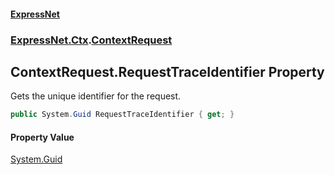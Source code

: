 #### [ExpressNet](ExpressNet.md 'ExpressNet')
### [ExpressNet.Ctx](ExpressNet.Ctx.md 'ExpressNet.Ctx').[ContextRequest](ExpressNet.Ctx.ContextRequest.md 'ExpressNet.Ctx.ContextRequest')

## ContextRequest.RequestTraceIdentifier Property

Gets the unique identifier for the request.

```csharp
public System.Guid RequestTraceIdentifier { get; }
```

#### Property Value
[System.Guid](https://docs.microsoft.com/en-us/dotnet/api/System.Guid 'System.Guid')